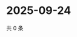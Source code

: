 # 2025-09-24

共 0 条

<!-- BEGIN ZHIHUVIDEO -->
<!-- 最后更新时间 Wed Sep 24 2025 14:17:22 GMT+0800 (China Standard Time) -->

<!-- END ZHIHUVIDEO -->
